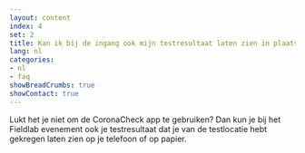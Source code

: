 ```yaml
---
layout: content
index: 4
set: 2
title: Kan ik bij de ingang ook mijn testresultaat laten zien in plaats van de QR-code in de app?
lang: nl
categories:
- nl
- faq
showBreadCrumbs: true
showContact: true
---
```

Lukt het je niet om de CoronaCheck app te gebruiken? Dan kun je bij het Fieldlab evenement ook je testresultaat dat je van de testlocatie hebt gekregen laten zien op je telefoon of op papier.
